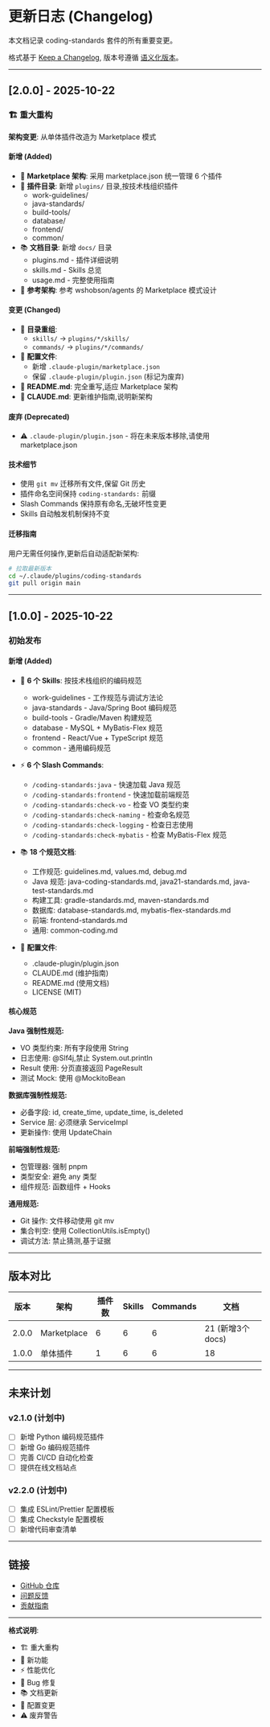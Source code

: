 # 更新日志 (Changelog)

本文档记录 coding-standards 套件的所有重要变更。

格式基于 [Keep a Changelog](https://keepachangelog.com/zh-CN/1.0.0/),
版本号遵循 [语义化版本](https://semver.org/lang/zh-CN/)。

---

## [2.0.0] - 2025-10-22

### 🏗️ 重大重构

**架构变更**: 从单体插件改造为 Marketplace 模式

#### 新增 (Added)

- 🏪 **Marketplace 架构**: 采用 marketplace.json 统一管理 6 个插件
- 📁 **插件目录**: 新增 `plugins/` 目录,按技术栈组织插件
  - work-guidelines/
  - java-standards/
  - build-tools/
  - database/
  - frontend/
  - common/
- 📚 **文档目录**: 新增 `docs/` 目录
  - plugins.md - 插件详细说明
  - skills.md - Skills 总览
  - usage.md - 完整使用指南
- 🔗 **参考架构**: 参考 wshobson/agents 的 Marketplace 模式设计

#### 变更 (Changed)

- 🔄 **目录重组**:
  - `skills/` → `plugins/*/skills/`
  - `commands/` → `plugins/*/commands/`
- 📝 **配置文件**:
  - 新增 `.claude-plugin/marketplace.json`
  - 保留 `.claude-plugin/plugin.json` (标记为废弃)
- 📖 **README.md**: 完全重写,适应 Marketplace 架构
- 📄 **CLAUDE.md**: 更新维护指南,说明新架构

#### 废弃 (Deprecated)

- ⚠️ `.claude-plugin/plugin.json` - 将在未来版本移除,请使用 marketplace.json

#### 技术细节

- 使用 `git mv` 迁移所有文件,保留 Git 历史
- 插件命名空间保持 `coding-standards:` 前缀
- Slash Commands 保持原有命名,无破坏性变更
- Skills 自动触发机制保持不变

#### 迁移指南

用户无需任何操作,更新后自动适配新架构:

```bash
# 拉取最新版本
cd ~/.claude/plugins/coding-standards
git pull origin main
```

---

## [1.0.0] - 2025-10-22

### 初始发布

#### 新增 (Added)

- 🎯 **6 个 Skills**: 按技术栈组织的编码规范
  - work-guidelines - 工作规范与调试方法论
  - java-standards - Java/Spring Boot 编码规范
  - build-tools - Gradle/Maven 构建规范
  - database - MySQL + MyBatis-Flex 规范
  - frontend - React/Vue + TypeScript 规范
  - common - 通用编码规范

- ⚡ **6 个 Slash Commands**:
  - `/coding-standards:java` - 快速加载 Java 规范
  - `/coding-standards:frontend` - 快速加载前端规范
  - `/coding-standards:check-vo` - 检查 VO 类型约束
  - `/coding-standards:check-naming` - 检查命名规范
  - `/coding-standards:check-logging` - 检查日志使用
  - `/coding-standards:check-mybatis` - 检查 MyBatis-Flex 规范

- 📚 **18 个规范文档**:
  - 工作规范: guidelines.md, values.md, debug.md
  - Java 规范: java-coding-standards.md, java21-standards.md, java-test-standards.md
  - 构建工具: gradle-standards.md, maven-standards.md
  - 数据库: database-standards.md, mybatis-flex-standards.md
  - 前端: frontend-standards.md
  - 通用: common-coding.md

- 🔧 **配置文件**:
  - .claude-plugin/plugin.json
  - CLAUDE.md (维护指南)
  - README.md (使用文档)
  - LICENSE (MIT)

#### 核心规范

**Java 强制性规范:**
- VO 类型约束: 所有字段使用 String
- 日志使用: @Slf4j,禁止 System.out.println
- Result 使用: 分页直接返回 PageResult<T>
- 测试 Mock: 使用 @MockitoBean

**数据库强制性规范:**
- 必备字段: id, create_time, update_time, is_deleted
- Service 层: 必须继承 ServiceImpl
- 更新操作: 使用 UpdateChain

**前端强制性规范:**
- 包管理器: 强制 pnpm
- 类型安全: 避免 any 类型
- 组件规范: 函数组件 + Hooks

**通用规范:**
- Git 操作: 文件移动使用 git mv
- 集合判空: 使用 CollectionUtils.isEmpty()
- 调试方法: 禁止猜测,基于证据

---

## 版本对比

| 版本 | 架构 | 插件数 | Skills | Commands | 文档 |
|------|------|--------|--------|----------|------|
| 2.0.0 | Marketplace | 6 | 6 | 6 | 21 (新增3个docs) |
| 1.0.0 | 单体插件 | 1 | 6 | 6 | 18 |

---

## 未来计划

### v2.1.0 (计划中)

- [ ] 新增 Python 编码规范插件
- [ ] 新增 Go 编码规范插件
- [ ] 完善 CI/CD 自动化检查
- [ ] 提供在线文档站点

### v2.2.0 (计划中)

- [ ] 集成 ESLint/Prettier 配置模板
- [ ] 集成 Checkstyle 配置模板
- [ ] 新增代码审查清单

---

## 链接

- [GitHub 仓库](https://github.com/kk-418/coding-standards)
- [问题反馈](https://github.com/kk-418/coding-standards/issues)
- [贡献指南](https://github.com/kk-418/coding-standards/blob/main/CLAUDE.md)

---

**格式说明**:
- 🏗️ 重大重构
- 🎯 新功能
- ⚡ 性能优化
- 🐛 Bug 修复
- 📚 文档更新
- 🔧 配置变更
- ⚠️ 废弃警告

